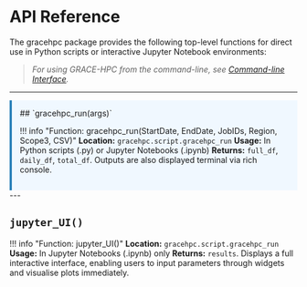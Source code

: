 # API Reference

The gracehpc package provides the following top-level functions for direct use in Python scripts or interactive Jupyter Notebook environments:

> *For using GRACE-HPC from the command-line, see [Command-line Interface](cli.md).*

---

<div style="border-left: 4px solid #2980b9; padding: 1em; background-color: #f0f8ff;">
## `gracehpc_run(args)`

!!! info "Function: gracehpc_run(StartDate, EndDate, JobIDs, Region, Scope3, CSV)"
    **Location:** `gracehpc.script.gracehpc_run`
    **Usage:** In Python scripts (.py) or Jupyter Notebooks (.ipynb)
    **Returns:** `full_df`, `daily_df`, `total_df`. Outputs are also displayed terminal via rich console.
</div>
---

## `jupyter_UI()`

!!! info "Function: jupyter_UI()"
    **Location:** `gracehpc.script.gracehpc_run`
    **Usage:** In Jupyter Notebooks (.ipynb) only
    **Returns:** `results`. Displays a full interactive interface, enabling users to input parameters through widgets and visualise plots immediately.



